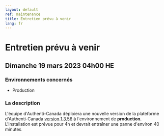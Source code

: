 ```yaml
---
layout: default
ref: maintenance
title: Entretien prévu à venir
lang: fr
---
```

# Entretien prévu à venir

## Dimanche 19 mars 2023 04h00 HE

### Environnements concernés

* Production

### La description
L'équipe d'Authenti-Canada déploiera une nouvelle version de la 
plateforme d'Authenti-Canada
[version 1.3.56](https://github.com/sign-in-canada/acceptance-platform/releases/tag/v1.3.56)
à l'environnement de **production**. L'installation est prévue pour 4h
et devrait entraîner une panne d'environ 40 minutes.
